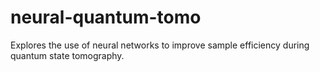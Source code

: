 # neural-quantum-tomo
Explores the use of neural networks to improve sample efficiency during quantum state tomography.
